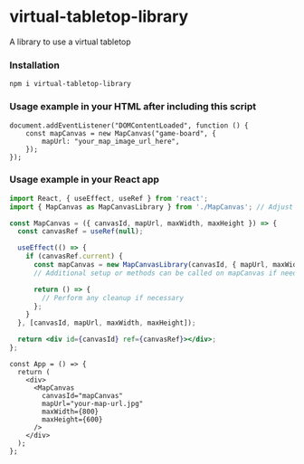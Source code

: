 # virtual-tabletop-library
A library to use a virtual tabletop

### Installation

```
npm i virtual-tabletop-library
```

### Usage example in your HTML after including this script

```
document.addEventListener("DOMContentLoaded", function () {
    const mapCanvas = new MapCanvas("game-board", {
        mapUrl: "your_map_image_url_here",
    });
});
```

### Usage example in your React app

```jsx
import React, { useEffect, useRef } from 'react';
import { MapCanvas as MapCanvasLibrary } from './MapCanvas'; // Adjust the import path as necessary

const MapCanvas = ({ canvasId, mapUrl, maxWidth, maxHeight }) => {
  const canvasRef = useRef(null);

  useEffect(() => {
    if (canvasRef.current) {
      const mapCanvas = new MapCanvasLibrary(canvasId, { mapUrl, maxWidth, maxHeight });
      // Additional setup or methods can be called on mapCanvas if needed

      return () => {
        // Perform any cleanup if necessary
      };
    }
  }, [canvasId, mapUrl, maxWidth, maxHeight]);

  return <div id={canvasId} ref={canvasRef}></div>;
};
```

```
const App = () => {
  return (
    <div>
      <MapCanvas
        canvasId="mapCanvas"
        mapUrl="your-map-url.jpg"
        maxWidth={800}
        maxHeight={600}
      />
    </div>
  );
};
```